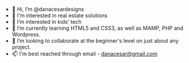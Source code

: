 - 👋 Hi, I’m @danacesardesigns
- 👀 I'm interested in real estate solutions
- 👀 I’m interested in kids' tech
- 🌱 I’m currently learning HTML5 and CSS3, as well as MAMP, PHP and Wordpress. 
- 💞️ I’m looking to collaborate at the beginner's level on just about any project. 
- 📫 I'm best reached through email - danacesar@gmail.com

<!---
danacesardesigns/danacesardesigns is a ✨ special ✨ repository because its `README.md` (this file) appears on your GitHub profile.
You can click the Preview link to take a look at your changes.
--->
